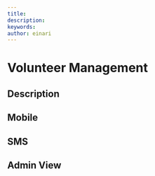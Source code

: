 ```yaml
---
title: 
description: 
keywords: 
author: einari
---
```

# Volunteer Management

## Description

## Mobile

## SMS

## Admin View
